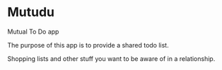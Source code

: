 # Mutudu

Mutual To Do app

The purpose of this app is to provide a shared todo list.

Shopping lists and other stuff you want to be aware of in a relationship.
